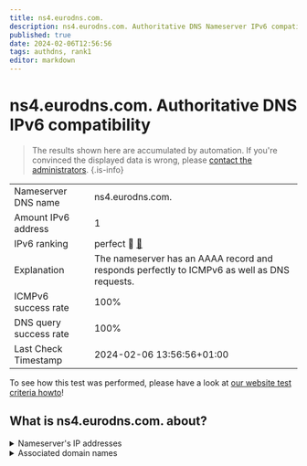 ```yaml
---
title: ns4.eurodns.com.
description: ns4.eurodns.com. Authoritative DNS Nameserver IPv6 compatibility
published: true
date: 2024-02-06T12:56:56
tags: authdns, rank1
editor: markdown
---
```


# ns4.eurodns.com. Authoritative DNS IPv6 compatibility

> The results shown here are accumulated by automation. If you're convinced the displayed data is wrong, please [contact the administrators](/howto/chat). 
{.is-info}




|   |   |
| - | - |
| Nameserver DNS name | ns4.eurodns.com.
| Amount IPv6 address | 1
| IPv6 ranking | perfect :1st_place_medal: [🔗](/howto/ranking) |
| Explanation | The nameserver has an AAAA record and responds perfectly to ICMPv6 as well as DNS requests. |
| ICMPv6 success rate | 100%|
| DNS query success rate | 100% |
| Last Check Timestamp | 2024-02-06 13:56:56+01:00 |

To see how this test was performed, please have a look at [our website test criteria howto](/howto/testcriteria/authdns)!


## What is ns4.eurodns.com. about?




<details>
<summary>Nameserver's IP addresses</summary>

2610:1c8:b001::108

</details>



<details>
<summary>Associated domain names</summary>

www.talanx.com

</details>
